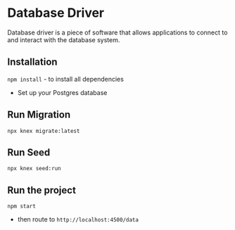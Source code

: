 # Database Driver
Database driver is a piece of software that allows applications to connect to and interact with the
database system. 
## Installation
`npm install` - to install all dependencies
- Set up your Postgres database
## Run Migration
`npx knex migrate:latest`
## Run Seed
`npx knex seed:run`
## Run the project
`npm start`
- then route to `http://localhost:4500/data`
